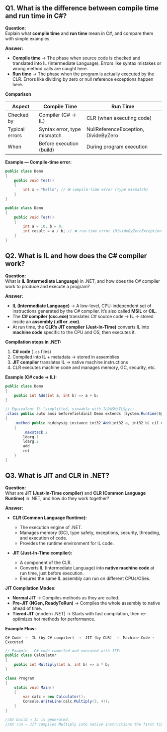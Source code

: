 ## Q1. What is the difference between **compile time** and **run time** in C#?

**Question:**  
Explain what **compile time** and **run time** mean in C#, and compare them with simple examples.

**Answer:**  
- **Compile time** → The phase when source code is checked and translated into IL (Intermediate Language). Errors like syntax mistakes or wrong method calls are caught here.  
- **Run time** → The phase when the program is actually executed by the CLR. Errors like dividing by zero or null reference exceptions happen here.  

**Comparison**

| Aspect          | Compile Time                          | Run Time                           |
|-----------------|---------------------------------------|-------------------------------------|
| Checked by      | Compiler (C# → IL)                    | CLR (when executing code)           |
| Typical errors  | Syntax error, type mismatch           | NullReferenceException, DivideByZero|
| When            | Before execution (build)              | During program execution            |

**Example — Compile-time error:**
```csharp
public class Demo
{
    public void Test()
    {
        int x = "hello"; // ❌ compile-time error (type mismatch)
    }
}
```
```csharp
public class Demo
{
    public void Test()
    {
        int a = 10, b = 0;
        int result = a / b; // ❌ run-time error (DivideByZeroException)
    }
}
```

## Q2. What is IL and how does the C# compiler work?

**Question:**  
What is **IL (Intermediate Language)** in .NET, and how does the C# compiler work to produce and execute a program?

**Answer:**  
- **IL (Intermediate Language)** → A low-level, CPU-independent set of instructions generated by the C# compiler. It’s also called **MSIL** or **CIL**.  
- The **C# compiler (csc.exe)** translates C# source code → **IL** → stored inside an **assembly (.dll or .exe)**.  
- At run time, the **CLR’s JIT compiler (Just-In-Time)** converts IL into **machine code** specific to the CPU and OS, then executes it.  

**Compilation steps in .NET:**
1. **C# code** (`.cs` files)  
2. Compiled into **IL** + metadata → stored in assemblies  
3. **JIT compiler** translates IL → native machine instructions  
4. CLR executes machine code and manages memory, GC, security, etc.  

**Example (C# code → IL):**
```csharp
public class Demo
{
    public int Add(int a, int b) => a + b;
}
```
```csharp
// Equivalent IL (simplified, viewable with ILDASM/ILSpy):
.class public auto ansi beforefieldinit Demo extends [System.Runtime]System.Object
{
    .method public hidebysig instance int32 Add(int32 a, int32 b) cil managed
    {
        .maxstack 2
        ldarg.1
        ldarg.2
        add
        ret
    }
}
```

## Q3. What is JIT and CLR in .NET?

**Question:**  
What are **JIT (Just-In-Time compiler)** and **CLR (Common Language Runtime)** in .NET, and how do they work together?

**Answer:**  
- **CLR (Common Language Runtime):**  
  - The execution engine of .NET.  
  - Manages memory (GC), type safety, exceptions, security, threading, and execution of code.  
  - Provides the runtime environment for IL code.  

- **JIT (Just-In-Time compiler):**  
  - A component of the CLR.  
  - Converts IL (Intermediate Language) into **native machine code** at run time, just before execution.  
  - Ensures the same IL assembly can run on different CPUs/OSes.  

**JIT Compilation Modes:**  
- **Normal JIT** → Compiles methods as they are called.  
- **Pre-JIT (NGen, ReadyToRun)** → Compiles the whole assembly to native ahead of time.  
- **Tiered JIT** (modern .NET) → Starts with fast compilation, then re-optimizes hot methods for performance.  

**Example Flow:**  
```text
C# Code  →  IL (by C# compiler)  →  JIT (by CLR)  →  Machine Code → Executed
```
```csharp
// Example — C# code compiled and executed with JIT:
public class Calculator
{
    public int Multiply(int a, int b) => a * b;
}

class Program
{
    static void Main()
    {
        var calc = new Calculator();
        Console.WriteLine(calc.Multiply(3, 4));
    }
}

//At build → IL is generated.
//At run → JIT compiles Multiply into native instructions the first time it’s called, then executes it.
```
